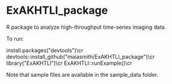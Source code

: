 # ExAKHTLI_package
R package to analyze high-throughput time-series imaging data.

To run:

install.packages("devtools")\cr
devtools::install_github("maiasmith/ExAKHTLI_package")\cr
library("ExAKHTLI")\cr
ExAKHTLI::runExample()\cr

Note that sample files are available in the sample_data folder.